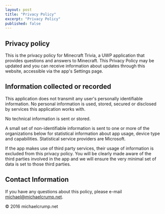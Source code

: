 ```yaml
---
layout: post
title: "Privacy Policy"
excerpt: "Privacy Policy"
published: false
---
```


## Privacy policy
This is the privacy policy for Minecraft Trivia, a UWP application that provides questions and answers to Minecraft. This Privacy Policy may be updated and you can receive information about updates through this website, accessible via the app's Settings page.

## Information collected or recorded
This application does not transmit any user's personally identifiable information. No personal information is used, stored, secured or disclosed by services this application works with. 

No technical information is sent or stored.


A small set of non-identifiable information is sent to one or more of the organizations below for statistical information about app usage, device type and capabilities. Statistical service providers are Microsoft.


If the app makes use of third party services, their usage of information is excluded from this privacy policy. You will be clearly made aware of the third parties involved in the app and we will ensure the very minimal set of data is set to those third parties.


## Contact Information
If you have any questions about this policy, please e-mail [michael@michaelcrump.net](mailto:michael@michaelcrump.net).


© 2016 michaelcrump.net